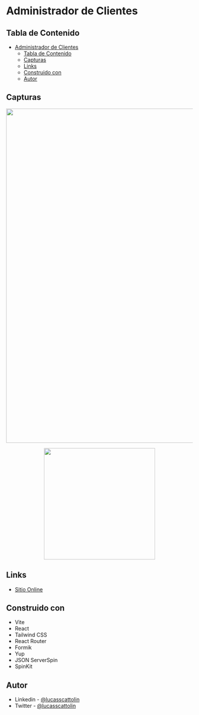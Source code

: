 # Administrador de Clientes

## Tabla de Contenido

- [Administrador de Clientes](#administrador-de-clientes)
  - [Tabla de Contenido](#tabla-de-contenido)
  - [Capturas](#capturas)
  - [Links](#links)
  - [Construido con](#construido-con)
  - [Autor](#autor)

## Capturas

<p align="center">
  <img src="src/img/final/Desktop.png" width="900">
</p>
<p align="center">
  <img src="src/img/final/Mobile.png" width="300">
</p>

## Links

- [Sitio Online](https://storied-kataifi-19f3e7.netlify.app/)

## Construido con

- Vite
- React
- Tailwind CSS
- React Router
- Formik
- Yup
- JSON ServerSpin
- SpinKit

## Autor

- Linkedin - [@lucasscattolin](https://www.linkedin.com/in/lucas-scattolin/)
- Twitter - [@lucasscattolin](https://www.twitter.com/lucasscattolin)

